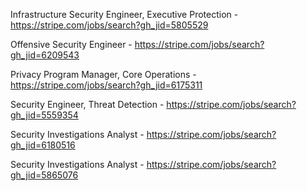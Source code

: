 Infrastructure Security Engineer, Executive Protection - https://stripe.com/jobs/search?gh_jid=5805529

Offensive Security Engineer - https://stripe.com/jobs/search?gh_jid=6209543

Privacy Program Manager, Core Operations - https://stripe.com/jobs/search?gh_jid=6175311

Security Engineer, Threat Detection  - https://stripe.com/jobs/search?gh_jid=5559354

Security Investigations Analyst - https://stripe.com/jobs/search?gh_jid=6180516

Security Investigations Analyst - https://stripe.com/jobs/search?gh_jid=5865076

